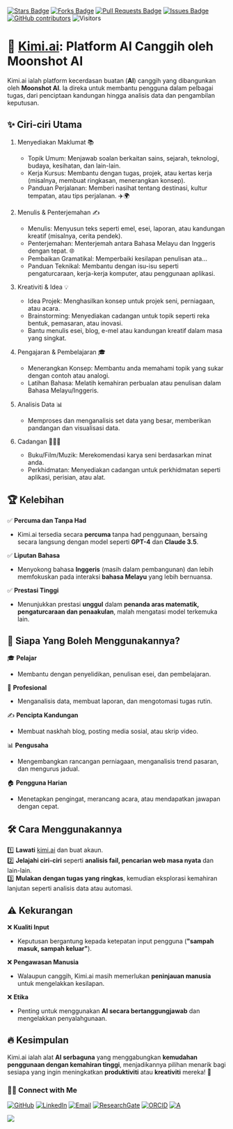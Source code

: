 <a href="https://github.com/drshahizan/short-course/stargazers"><img src="https://img.shields.io/github/stars/drshahizan/short-course" alt="Stars Badge"/></a>
<a href="https://github.com/drshahizan/short-course/network/members"><img src="https://img.shields.io/github/forks/drshahizan/short-course" alt="Forks Badge"/></a>
<a href="https://github.com/drshahizan/short-course/pulls"><img src="https://img.shields.io/github/issues-pr/drshahizan/short-course" alt="Pull Requests Badge"/></a>
<a href="https://github.com/drshahizan/short-course"><img src="https://img.shields.io/github/issues/drshahizan/short-course" alt="Issues Badge"/></a>
<a href="https://github.com/drshahizan/short-course/graphs/contributors"><img alt="GitHub contributors" src="https://img.shields.io/github/contributors/drshahizan/short-course?color=2b9348"></a>
![Visitors](https://api.visitorbadge.io/api/visitors?path=https%3A%2F%2Fgithub.com%2Fdrshahizan%2Fshort-course&labelColor=%23d9e3f0&countColor=%23697689&style=flat)

# 🚀 [Kimi.ai](https://kimi.ai): Platform AI Canggih oleh Moonshot AI  

Kimi.ai ialah platform kecerdasan buatan (**AI**) canggih yang dibangunkan oleh **Moonshot AI**. Ia direka untuk membantu pengguna dalam pelbagai tugas, dari penciptaan kandungan hingga analisis data dan pengambilan keputusan.  

## ✨ Ciri-ciri Utama
1. Menyediakan Maklumat 📚  
   - Topik Umum: Menjawab soalan berkaitan sains, sejarah, teknologi, budaya, kesihatan, dan lain-lain.  
   - Kerja Kursus: Membantu dengan tugas, projek, atau kertas kerja (misalnya, membuat ringkasan, menerangkan konsep).  
   - Panduan Perjalanan: Memberi nasihat tentang destinasi, kultur tempatan, atau tips perjalanan. ✈️🌍

2. Menulis & Penterjemahan ✍️  
   - Menulis: Menyusun teks seperti emel, esei, laporan, atau kandungan kreatif (misalnya, cerita pendek).  
   - Penterjemahan: Menterjemah antara Bahasa Melayu dan Inggeris dengan tepat. 🌐  
   - Pembaikan Gramatikal: Memperbaiki kesilapan penulisan ata…
   - Panduan Teknikal: Membantu dengan isu-isu seperti pengaturcaraan, kerja-kerja komputer, atau penggunaan aplikasi.

5. Kreativiti & Idea 💡  
   - Idea Projek: Menghasilkan konsep untuk projek seni, perniagaan, atau acara.  
   - Brainstorming: Menyediakan cadangan untuk topik seperti reka bentuk, pemasaran, atau inovasi.
   - Bantu menulis esei, blog, e-mel atau kandungan kreatif dalam masa yang singkat.

6. Pengajaran & Pembelajaran 🎓  
   - Menerangkan Konsep: Membantu anda memahami topik yang sukar dengan contoh atau analogi.  
   - Latihan Bahasa: Melatih kemahiran perbualan atau penulisan dalam Bahasa Melayu/Inggeris.

7. Analisis Data 📊
   - Memproses dan menganalisis set data yang besar, memberikan pandangan dan visualisasi data.

8. Cadangan 📖🎥🎵  
   - Buku/Film/Muzik: Merekomendasi karya seni berdasarkan minat anda.  
   - Perkhidmatan: Menyediakan cadangan untuk perkhidmatan seperti aplikasi, perisian, atau alat.
   
## 🏆 Kelebihan

✅ **Percuma dan Tanpa Had**
 - Kimi.ai tersedia secara **percuma** tanpa had penggunaan, bersaing secara langsung dengan model seperti **GPT-4** dan **Claude 3.5**.

✅ **Liputan Bahasa**
 - Menyokong bahasa **Inggeris** (masih dalam pembangunan) dan lebih memfokuskan pada interaksi **bahasa Melayu** yang lebih bernuansa.

✅ **Prestasi Tinggi**
 - Menunjukkan prestasi **unggul** dalam **penanda aras matematik, pengaturcaraan dan penaakulan**, malah mengatasi model terkemuka lain.

## 👥 Siapa Yang Boleh Menggunakannya?  

🎓 **Pelajar**  
   - Membantu dengan penyelidikan, penulisan esei, dan pembelajaran.  

💼 **Profesional**  
   - Menganalisis data, membuat laporan, dan mengotomasi tugas rutin.  

✍️ **Pencipta Kandungan**  
   - Membuat naskhah blog, posting media sosial, atau skrip video.  

📊 **Pengusaha**  
   - Mengembangkan rancangan perniagaan, menganalisis trend pasaran, dan mengurus jadual.  

🏠 **Pengguna Harian**  
   - Menetapkan pengingat, merancang acara, atau mendapatkan jawapan dengan cepat.  

## 🛠️ Cara Menggunakannya  

1️⃣ **Lawati** [kimi.ai](https://kimi.ai) dan buat akaun.  
2️⃣ **Jelajahi ciri-ciri** seperti **analisis fail, pencarian web masa nyata** dan lain-lain.  
3️⃣ **Mulakan dengan tugas yang ringkas**, kemudian eksplorasi kemahiran lanjutan seperti analisis data atau automasi.  

## ⚠️ Kekurangan  

❌ **Kualiti Input**  
   - Keputusan bergantung kepada ketepatan input pengguna (**"sampah masuk, sampah keluar"**).  

❌ **Pengawasan Manusia**  
   - Walaupun canggih, Kimi.ai masih memerlukan **peninjauan manusia** untuk mengelakkan kesilapan.  

❌ **Etika**  
   - Penting untuk menggunakan **AI secara bertanggungjawab** dan mengelakkan penyalahgunaan.  

## 🔥 Kesimpulan  

Kimi.ai ialah alat **AI serbaguna** yang menggabungkan **kemudahan penggunaan dengan kemahiran tinggi**, menjadikannya pilihan menarik bagi sesiapa yang ingin meningkatkan **produktiviti** atau **kreativiti** mereka! 🚀  




### 🙌🏻 Connect with Me
<p align="left">
    <a href="https://github.com/drshahizan" target="_blank"><img alt="GitHub" src="https://img.shields.io/badge/-@drshahizan-181717?style=flat-square&logo=GitHub&logoColor=white"></a>
    <a href="https://www.linkedin.com/in/drshahizan" target="_blank"><img alt="LinkedIn" src="https://img.shields.io/badge/-drshahizan-blue?style=flat-square&logo=Linkedin&logoColor=white&link=https://www.linkedin.com/in/drshahizan/"></a>
    <a href="mailto:shahizan@utm.my" target="_blank"><img alt="Email" src="https://img.shields.io/badge/-shahizan@utm.my-c14438?style=flat-square&logo=Gmail&logoColor=white&link=mailto:shahizan@utm.my.com"></a>
    <a href="https://www.researchgate.net/profile/Mohd-Othman-28" target="_blank"><img alt="ResearchGate" src="https://img.shields.io/badge/-ResearchGate-00CCBB?style=flat-square&logo=ResearchGate&logoColor=white"></a>
    <a href="https://orcid.org/0000-0003-4261-1873" target="_blank"><img alt="ORCID" src="https://img.shields.io/badge/-ORCID-A6CE39?style=flat-square&logo=ORCID&logoColor=white"></a> 
 <a href="https://visitorbadge.io/status?path=https%3A%2F%2Fgithub.com%2Fdrshahizan" target="_blank"><img alt="A" src="https://api.visitorbadge.io/api/visitors?path=https%3A%2F%2Fgithub.com%2Fdrshahizan&labelColor=%23697689&countColor=%23555555&style=plastic"></a>
 
![](https://hit.yhype.me/github/profile?user_id=81284918)
</p>




